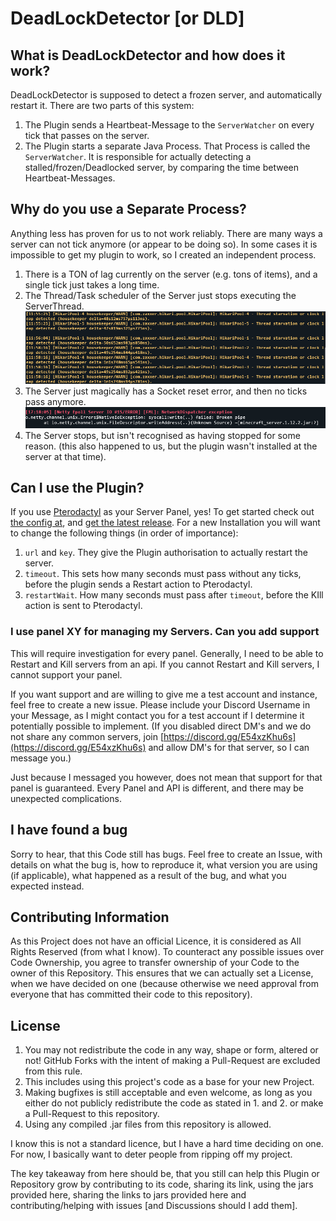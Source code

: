  # DeadLockDetector [or DLD]
## What is DeadLockDetector and how does it work?
DeadLockDetector is supposed to detect a frozen server, and automatically restart it.
There are two parts of this system:
1. The Plugin sends a Heartbeat-Message to the `ServerWatcher` on every tick that passes on the server.
2. The Plugin starts a separate Java Process. 
That Process is called the `ServerWatcher`.
It is responsible for actually detecting a stalled/frozen/Deadlocked server, by comparing the time between Heartbeat-Messages.

## Why do you use a Separate Process?

Anything less has proven for us to not work reliably.
There are many ways a server can not tick anymore (or appear to be doing so).
In some cases it is impossible to get my plugin to work, so I created an independent process.

1. There is a TON of lag currently on the server (e.g. tons of items), and a single tick just takes a long time.
2. The Thread/Task scheduler of the Server just stops executing the ServerThread. ![Picture of Scheduler dying](images/schedulerDeath.png)
3. The Server just magically has a Socket reset error, and then no ticks pass anymore. ![Broken Pipe error](images/socketReset.png)
4. The Server stops, but isn't recognised as having stopped for some reason. (this also happened to us, but the plugin wasn't installed at the server at that time).

## Can I use the Plugin?

If you use [Pterodactyl](https://pterodactyl.io/) as your Server Panel, yes!
To get started check out [the config at](deadlockdetector-plugin/src/main/resources/config.yml), and [get the latest release](https://github.com/Pixel-gaming/DeadLockDetector/releases/latest).
For a new Installation you will want to change the following things (in order of importance):
1. `url` and `key`. They give the Plugin authorisation to actually restart the server.
2. `timeout`. This sets how many seconds must pass without any ticks, before the plugin sends a Restart action to Pterodactyl.
3. `restartWait`. How many seconds must pass after `timeout`, before the KIll action is sent to Pterodactyl.

### I use panel XY for managing my Servers. Can you add support

This will require investigation for every panel.
Generally, I need to be able to Restart and Kill servers from an api.
If you cannot Restart and Kill servers, I cannot support your panel.

If you want support and are willing to give me a test account and instance, feel free to create a new issue.
Please include your Discord Username in your Message, as I might contact you for a test account if I determine it potentially possible to implement.
(If you disabled direct DM's and we do not share any common servers, join [https://discord.gg/E54xzKhu6s](https://discord.gg/E54xzKhu6s) and allow DM's for that server, so I can message you.)

Just because I messaged you however, does not mean that support for that panel is guaranteed.
Every Panel and API is different, and there may be unexpected complications.

## I have found a bug

Sorry to hear, that this Code still has bugs.
Feel free to create an Issue, with details on what the bug is, how to reproduce it, what version you are using (if applicable), what happened as a result of the bug, and what you expected instead.

## Contributing Information

As this Project does not have an official Licence, it is considered as All Rights Reserved (from what I know).
To counteract any possible issues over Code Ownership, you agree to transfer ownership of your Code to the owner of this Repository.
This ensures that we can actually set a License, when we have decided on one (because otherwise we need approval from everyone that has committed their code to this repository).

## License

1. You may not redistribute the code in any way, shape or form, altered or not! GitHub Forks with the intent of making a Pull-Request are excluded from this rule.
2. This includes using this project's code as a base for your new Project.
3. Making bugfixes is still acceptable and even welcome, as long as you either do not publicly redistribute the code as stated in 1. and 2. or make a Pull-Request to this repository.
4. Using any compiled .jar files from this repository is allowed.

I know this is not a standard licence, but I have a hard time deciding on one.
For now, I basically want to deter people from ripping off my project.

The key takeaway from here should be, that you still can help this Plugin or Repository grow by contributing to its code, sharing its link, using the jars provided here, sharing the links to jars provided here and contributing/helping with issues [and Discussions should I add them].

